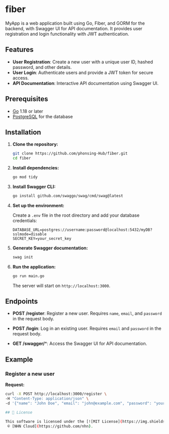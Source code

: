 # fiber

MyApp is a web application built using Go, Fiber, and GORM for the backend, with Swagger UI for API documentation. It provides user registration and login functionality with JWT authentication.

## Features

- **User Registration**: Create a new user with a unique user ID, hashed password, and other details.
- **User Login**: Authenticate users and provide a JWT token for secure access.
- **API Documentation**: Interactive API documentation using Swagger UI.

## Prerequisites

- [Go](https://golang.org/dl/) 1.18 or later
- [PostgreSQL](https://www.postgresql.org/download/) for the database

## Installation

1. **Clone the repository:**

    ```bash
    git clone https://github.com/phonsing-Hub/fiber.git
    cd fiber
    ```

2. **Install dependencies:**

    ```bash
    go mod tidy
    ```

3. **Install Swagger CLI:**

    ```bash
    go install github.com/swaggo/swag/cmd/swag@latest
    ```

4. **Set up the environment:**

    Create a `.env` file in the root directory and add your database credentials:

    ```dotenv
    DATABASE_URL=postgres://username:password@localhost:5432/myDB?sslmode=disable
    SECRET_KEY=your_secret_key
    ```

5. **Generate Swagger documentation:**

    ```bash
    swag init
    ```

6. **Run the application:**

    ```bash
    go run main.go
    ```

    The server will start on `http://localhost:3000`.

## Endpoints

- **POST /register**: Register a new user. Requires `name`, `email`, and `password` in the request body.
  
- **POST /login**: Log in an existing user. Requires `email` and `password` in the request body.

- **GET /swagger/***: Access the Swagger UI for API documentation.

## Example

### Register a new user

**Request:**

```bash
curl -X POST http://localhost:3000/register \
-H "Content-Type: application/json" \
-d '{"name": "John Doe", "email": "john@example.com", "password": "yourpassword"}'

## 📜 License

This software is licensed under the [![MIT License](https://img.shields.io/badge/License-MIT-green.svg)](https://choosealicense.com/licenses/mit/)
 © [NHN Cloud](https://github.com/nhn).

